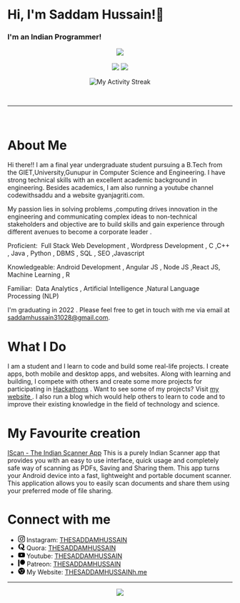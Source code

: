 
# Hi, I'm Saddam Hussain!👋
### I'm an Indian Programmer!



<p align="center"><img src="https://github-profile-trophy.vercel.app/?username=THESADDAMHUSSAIN&theme=monokai" /> </p>

<p align="center">
<img height=150 src="https://github-readme-stats.vercel.app/api?username=THESADDAMHUSSAIN&count_private=true&include_all_commits=true&theme=radical&show_icons=true" />
<img height=150 src="https://github-readme-stats.vercel.app/api/top-langs/?username=THESADDAMHUSSAIN&layout=compact&theme=radical&langs_count=10" />
</p>
<p align="center">
<img alt="My Activity Streak" src="http://github-readme-streak-stats.herokuapp.com/?user=THESADDAMHUSSAIN&theme=onedark"/>
</p>
<br />

<hr /><br />
<h1>About Me</h1>
<p>Hi there!!
I am a final year undergraduate student pursuing a B.Tech from the GIET,University,Gunupur in Computer Science and Engineering. I have strong technical skills with an excellent academic background in engineering. Besides academics, I am also running a youtube channel codewithsaddu and a website gyanjagriti.com.

My passion lies in solving problems ,computing drives innovation in the engineering and communicating complex ideas to non-technical stakeholders and objective are to build skills and gain experience through different avenues to become a corporate leader .

Proficient: ​ Full Stack Web Development , Wordpress Development , C ,C++ , Java , Python , DBMS , SQL , SEO ,Javascript

Knowledgeable: ​Android Development , Angular JS , Node JS ,React JS, Machine Learning , R

Familiar: ​ Data Analytics , Artificial Intelligence ,Natural Language Processing (NLP) 

I'm graduating in 2022 . Please feel free to get in touch with me via email at saddamhussain31028@gmail.com.</p>
<h1>What I Do</h1>
<p>I am a student and I learn to code and build some real-life projects. I create apps, both mobile and desktop apps, and websites. Along with learning and building, I compete with others and create some more projects for participating in <a href="https://github.com/THESADDAMHUSSAIN/HackList">Hackathons</a> . Want to see some of my projects? Visit <a href="http://www.THESADDAMHUSSAIN"> my website </a> . I also run a blog which would help others to learn to code and to improve their existing knowledge in the field of technology and science.</p>
<h1> My Favourite creation </h1>
<p><a href="THESADDAMHUSSAIN">IScan - The Indian Scanner App</a> This is a purely Indian Scanner app that provides you with an easy to use interface, quick usage and completely safe way of scanning as PDFs, Saving and Sharing them. This app turns your Android device into a fast, lightweight and portable document scanner. This application allows you to easily scan documents and share them using your preferred mode of file sharing.</p>
<h1>Connect with me</h1>
<ul>
<li><img src="https://raw.githubusercontent.com/THESADDAMHUSSAIN/THESADDAMHUSSAIN/master/icons/instagram.svg" height=15> Instagram: <a href="https://www.instagram.com/THESADDAMmmHUSSAIN">THESADDAMHUSSAIN</a></li>
<li><img src="https://raw.githubusercontent.com/THESADDAMHUSSAIN/THESADDAMHUSSAIN/master/icons/quora.svg" height=15> Quora: <a href="https://www.quora.com/profile/THESADDAMHUSSAIN">THESADDAMHUSSAIN</a></li>
<li><img src="https://raw.githubusercontent.com/THESADDAMHUSSAIN/THESADDAMHUSSAIN/master/icons/youtube.svg" height=15> Youtube: <a href="https://www.youtube.com/channel/UTHESADDAMHUSSAIN">THESADDAMHUSSAIN</a></li>
<li><img src="https://raw.githubusercontent.com/THESADDAMHUSSAIN/THESADDAMHUSSAIN/master/icons/patreon.svg" height=15> Patreon: <a href="https://www.patreon.com/thesaddamhussain">THESADDAMHUSSAIN</a></li>
<li><img src="https://raw.githubusercontent.com/THESADDAMHUSSAIN/THESADDAMHUSSAIN/master/icons/website.svg" height=15> My Website: <a href="https://www.THESADDAMHUSSAIN.me">THESADDAMHUSSAINh.me</a></li>
</ul>
<hr>
<p align="center">
    <img src="https://img.shields.io/badge/THANKS%20FOR-VISITING%20❤%EF%B8%8F-informational?style=for-the-badge&logo=github"/>
</p>


